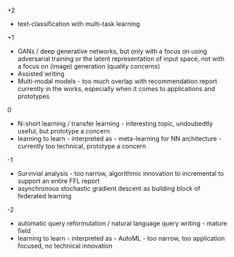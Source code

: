 +2

 - text-classification with multi-task learning

+1

 - GANs / deep generative networks, but only with a focus on using adversarial training or the latent representation of input space, not with a focus on (image) generation (quality concerns)
 - Assisted writing
 - Multi-modal models - too much overlap with recommendation report currently in the works, especially when it comes to applications and prototypes

0

 - N-short learning / transfer learning - interesting topic, undoubedtly useful, but prototype a concern
 - learning to learn - interpreted as - meta-learning for NN architecture - currently too technical, prototype a concern

-1 

 - Survivial analysis - too narrow, algorithmic innovation to incremental to support an entire FFL report
 - asynchronous stochastic gradient descent as building block of federated learning

-2

 - automatic query reformulation / natural language query writing - mature field
 - learning to learn - interpreted as - AutoML - too narrow, too application focused, no technical innovation
